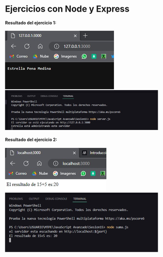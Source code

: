 <h1>Ejercicios con Node y Express</h1
<br>
<h4>Resultado del ejercicio 1:</h4>
<img src="https://github.com/star1602/Js_Avanzado/blob/main/imagenes/1.jfif">
<img src="https://github.com/star1602/Js_Avanzado/blob/main/imagenes/2.jfif">

<br>
<h4>Resultado del ejercicio 2:</h4>
<img src="https://github.com/star1602/Js_Avanzado/blob/main/imagenes/3.jfif">
<img src="https://github.com/star1602/Js_Avanzado/blob/main/imagenes/4.jfif">
